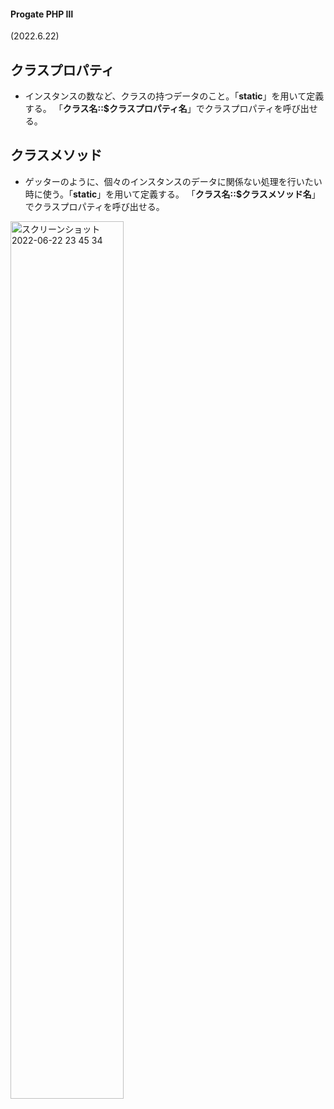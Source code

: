 #### Progate PHP Ⅲ
(2022.6.22)

## クラスプロパティ
- インスタンスの数など、クラスの持つデータのこと。「**static**」を用いて定義する。
「**クラス名::$クラスプロパティ名**」でクラスプロパティを呼び出せる。

## クラスメソッド
- ゲッターのように、個々のインスタンスのデータに関係ない処理を行いたい時に使う。「**static**」を用いて定義する。
「**クラス名::$クラスメソッド名**」でクラスプロパティを呼び出せる。
<img width="60%" alt="スクリーンショット 2022-06-22 23 45 34" src="https://user-images.githubusercontent.com/97078291/175058708-b2e119cc-3b74-4b39-ab7f-a118f70ad834.png">


